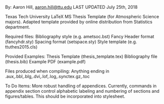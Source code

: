 By: Aaron Hill, aaron.hill@ttu.edu
LAST UPDATED July 25th, 2018

Texas Tech University LaTeX MS Thesis Template (for Atmospheric Science majors). 
Adapted template provided by online distribution from Statistics
department. 

Required files:
Bibliography style  (e.g. ametsoc.bst) 
Fancy Header format (fancyhdr.sty)
Spacing format      (setspace.sty) 
Style template      (e.g. ttuthes2015.cls)

Provided Examples:
Thesis Template   (thesis_template.tex)
Bibliography file (thesis.bib)
Example PDF       (example.pdf)

Files produced when compiling:
Anything ending in .aux,.bbl,.blg,.dvi,.lof,.log,.synctex.gz,.toc

To Do Items:
More robust handling of appendices. Currently, commands in appendix section control alphabetic labeling and numbering of sections and figures/tables. This should be incorporated into stylesheet. 


